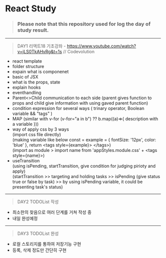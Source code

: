 # React Study
> ### Please note that this repository used for log the day of study result.
-----

> DAY1 리액트18 기초강좌 - https://www.youtube.com/watch?v=jLS0TkAHvRg&t=1s // Codevolution
 - react template
 - folder structure
 - expain what is componenet
 - basic of JSX
 - what is the props, state
 - explain hooks 
 - eventhandling
 - Parent<>Child communication to each side (parent gives function to props and child give information with using gaved parent function)
 - condition expression for several ways ( trinary operator, Boolean variable && "tags" )
 - MAP (similar with v-for (v-for="a in b") ?? b.map((a)=>{ description with a variable }))
 - way of apply css by 3 ways <br>
 (import css file directly)<br>
 (making variable like below const = example = { fontSize: '12px', color: 'blue' }, return &lt;tags style={example}&gt; &lt;/tags&gt;)<br>
 (import as module > import name from 'appStyles.module.css' + &lt;tags style={name}&gt;)
 - useTransition <br>
 (using isPending, startTransition, give condition for judging pirioty and apply) <br>
 (startTransition >> targeting and holding tasks  >>  isPending (give status true or false by task) >> by using isPending variable, it could be presenting task's status)

-----
> DAY2 TODOList 작성
- 최소한의 찾음으로 여러 단계를 거쳐 작성 중
- 내일 완성예정
-----
> DAY3 TODOList 완성
- 로컬 스토리지를 통하여 저장기능 구현
- 등록, 삭제 정도만 간단히 구현